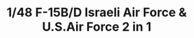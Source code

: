 ---
title: "1/48 F-15B/D Israeli Air Force & U.S.Air Force 2 in 1"
price: "TBA" 
desc: "Maketa"
img_path: "/assets/img/GWH04815.jpg"
brand: "N/A"
available: false
special_offer: false
new: false
soon: false
cat: "010000"
subcat: "013100"
subsubcat: "N/A"
sifra: "GWH04815"
---